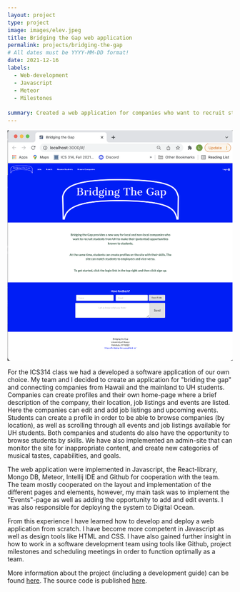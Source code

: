 ```yaml
---
layout: project
type: project
image: images/elev.jpeg
title: Bridging the Gap web application
permalink: projects/bridging-the-gap
# All dates must be YYYY-MM-DD format!
date: 2021-12-16
labels:
  - Web-development
  - Javascript
  - Meteor
  - Milestones

summary: Created a web application for companies who want to recruit students from UH to make their (potential) opportunities known to students. 
---
```


<img class="ui image" src="../images/landing-page.png">

For the ICS314 class we had a developed a software application of our own choice. My team and I decided to create an application for "briding the gap" and connecting companies from Hawaii and the mainland to UH students. Companies can create profiles and their own home-page where a brief description of the company, their location, job listings and events are listed. Here the companies can edit and add job listings and upcoming events. Students can create a profile in order to be able to browse companies (by location), as well as scrolling through all events and job listings available for UH students. Both companies and students do also have the opportunity to browse students by skills. We have also implemented an admin-site that can monitor the site for inappropriate content, and create new categories of musical tastes, capabilities, and goals.

The web application were implemented in Javascript, the React-library, Mongo DB, Meteor, Intellij IDE and Github for cooperation with the team. The team mostly cooperated on the layout and implementation of the different pages and elements, however, my main task was to implement the "Events"-page as well as adding the opportunity to add and edit events. I was also responsible for deploying the system to Digital Ocean.

From this experience I have learned how to develop and deploy a web application from scratch. I have become more competent in Javascript as well as design tools like HTML and CSS. I have also gained further insight in how to work in a software development team using tools like Github, project milestones and scheduling meetings in order to function optimally as a team. 

More information about the project (including a development guide) can be found [here](https://bridging-the-gap.github.io/).
The source code is published <a href="https://github.com/bridging-the-gap"><i class="large github icon"></i>here</a>.
